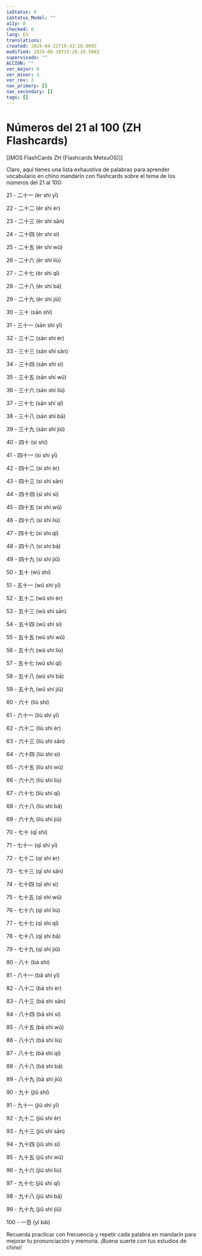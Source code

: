 ```yaml
---
iaStatus: 0
iaStatus_Model: ""
a11y: 0
checked: 0
lang: ES
translations: 
created: 2024-04-22T19:43:20.909Z
modified: 2024-06-10T15:26:26.588Z
supervisado: ""
ACCION: ""
ver_major: 0
ver_minor: 3
ver_rev: 2
nav_primary: []
nav_secondary: []
tags: []
---
```

# Números del 21 al 100 (ZH Flashcards)

[[MOS FlashCards ZH (Flashcards MetsuOS)]]

Claro, aquí tienes una lista exhaustiva de palabras para aprender vocabulario en chino mandarín con flashcards sobre el tema de los números del 21 al 100:

21 - 二十一 (èr shí yī)

22 - 二十二 (èr shí èr)

23 - 二十三 (èr shí sān)

24 - 二十四 (èr shí sì)

25 - 二十五 (èr shí wǔ)

26 - 二十六 (èr shí liù)

27 - 二十七 (èr shí qī)

28 - 二十八 (èr shí bā)

29 - 二十九 (èr shí jiǔ)

30 - 三十 (sān shí)

31 - 三十一 (sān shí yī)

32 - 三十二 (sān shí èr)

33 - 三十三 (sān shí sān)

34 - 三十四 (sān shí sì)

35 - 三十五 (sān shí wǔ)

36 - 三十六 (sān shí liù)

37 - 三十七 (sān shí qī)

38 - 三十八 (sān shí bā)

39 - 三十九 (sān shí jiǔ)

40 - 四十 (sì shí)

41 - 四十一 (sì shí yī)

42 - 四十二 (sì shí èr)

43 - 四十三 (sì shí sān)

44 - 四十四 (sì shí sì)

45 - 四十五 (sì shí wǔ)

46 - 四十六 (sì shí liù)

47 - 四十七 (sì shí qī)

48 - 四十八 (sì shí bā)

49 - 四十九 (sì shí jiǔ)

50 - 五十 (wǔ shí)

51 - 五十一 (wǔ shí yī)

52 - 五十二 (wǔ shí èr)

53 - 五十三 (wǔ shí sān)

54 - 五十四 (wǔ shí sì)

55 - 五十五 (wǔ shí wǔ)

56 - 五十六 (wǔ shí liù)

57 - 五十七 (wǔ shí qī)

58 - 五十八 (wǔ shí bā)

59 - 五十九 (wǔ shí jiǔ)

60 - 六十 (liù shí)

61 - 六十一 (liù shí yī)

62 - 六十二 (liù shí èr)

63 - 六十三 (liù shí sān)

64 - 六十四 (liù shí sì)

65 - 六十五 (liù shí wǔ)

66 - 六十六 (liù shí liù)

67 - 六十七 (liù shí qī)

68 - 六十八 (liù shí bā)

69 - 六十九 (liù shí jiǔ)

70 - 七十 (qī shí)

71 - 七十一 (qī shí yī)

72 - 七十二 (qī shí èr)

73 - 七十三 (qī shí sān)

74 - 七十四 (qī shí sì)

75 - 七十五 (qī shí wǔ)

76 - 七十六 (qī shí liù)

77 - 七十七 (qī shí qī)

78 - 七十八 (qī shí bā)

79 - 七十九 (qī shí jiǔ)

80 - 八十 (bā shí)

81 - 八十一 (bā shí yī)

82 - 八十二 (bā shí èr)

83 - 八十三 (bā shí sān)

84 - 八十四 (bā shí sì)

85 - 八十五 (bā shí wǔ)

86 - 八十六 (bā shí liù)

87 - 八十七 (bā shí qī)

88 - 八十八 (bā shí bā)

89 - 八十九 (bā shí jiǔ)

90 - 九十 (jiǔ shí)

91 - 九十一 (jiǔ shí yī)

92 - 九十二 (jiǔ shí èr)

93 - 九十三 (jiǔ shí sān)

94 - 九十四 (jiǔ shí sì)

95 - 九十五 (jiǔ shí wǔ)

96 - 九十六 (jiǔ shí liù)

97 - 九十七 (jiǔ shí qī)

98 - 九十八 (jiǔ shí bā)

99 - 九十九 (jiǔ shí jiǔ)

100 - 一百 (yī bǎi)

Recuerda practicar con frecuencia y repetir cada palabra en mandarín para mejorar tu pronunciación y memoria. ¡Buena suerte con tus estudios de chino!
